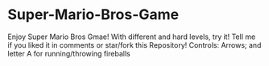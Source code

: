 # Super-Mario-Bros-Game
Enjoy Super Mario Bros Gmae!
With different and hard levels, try it!
Tell me if you liked it in comments or star/fork this Repository!
Controls: Arrows; and letter A for running/throwing fireballs
